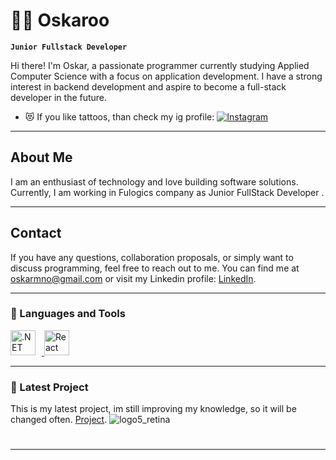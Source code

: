 # 🏄‍♂️  Oskaroo
**`Junior Fullstack Developer`**

Hi there! I'm Oskar, a passionate programmer currently studying Applied Computer Science with a focus on application development. I have a strong interest in backend development and aspire to become a full-stack developer in the future.
-  😻 If you like tattoos, than check my ig profile: [![Instagram](https://img.shields.io/badge/Instagram-oskarinio_-orange?logo=instagram&logoColor=white&style=flat-square)](https://www.instagram.com/oskarinio_)

---

## About Me
I am an enthusiast of technology and love building software solutions.
Currently, I am working in Fulogics company as Junior FullStack Developer .

---

## Contact

If you have any questions, collaboration proposals, or simply want to discuss programming, feel free to reach out to me. You can find me at oskarmno@gmail.com or visit my Linkedin profile: [LinkedIn](https://www.linkedin.com/in/oskar-michalski-30b71926b/).

---

### 🧰 Languages and Tools
<p align="left">
  <a href="https://skillicons.dev">
    <img alt=".NET" height="40px" style="padding-right:10px;" src="https://img.shields.io/badge/.NET-5C2D91?style=for-the-badge&logo=.net&logoColor=white"/>
    <img alt="React" height="40px" style="padding-right:10px;" src="https://img.shields.io/badge/React-20232A?style=for-the-badge&logo=react&logoColor=61DAFB"/>
  </a>
</p>

---

### 📕 Latest Project

This is my latest project, im still improving my knowledge, so it will be changed often. [Project](https://github.com/Oskaroo/TeslaRenting).
![logo5_retina](https://github.com/Oskaroo/TeslaRenting/assets/106118915/585edc20-2503-41c6-8b48-34aed6519bf0)
#
---
